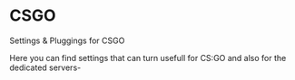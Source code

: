 # CSGO
Settings &amp; Pluggings for CSGO


Here you can find settings that can turn usefull for CS:GO and also for the dedicated servers-
